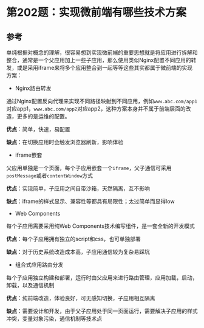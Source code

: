 # 第202题：实现微前端有哪些技术方案

## 参考

单纯根据对概念的理解，很容易想到实现微前端的重要思想就是将应用进行拆解和整合，通常是一个父应用加上一些子应用，那么使用类似Nginx配置不同应用的转发，或是采用iframe来将多个应用整合到一起等等这些其实都属于微前端的实现方案：

* Nginx路由转发

通过Nginx配置反向代理来实现不同路径映射到不同应用，例如`www.abc.com/app1`对应app1，`www.abc.com/app2`对应app2，这种方案本身并不属于前端层面的改造，更多的是运维的配置。

**优点**：简单，快速，易配置

**缺点**：在切换应用时会触发浏览器刷新，影响体验

* iframe嵌套

父应用单独是一个页面，每个子应用嵌套一个`iframe`，父子通信可采用`postMessage`或者`contentWindow`方式

**优点**：实现简单，子应用之间自带沙箱，天然隔离，互不影响

**缺点**：iframe的样式显示、兼容性等都具有局限性；太过简单而显得low

* Web Components

每个子应用需要采用纯Web Components技术编写组件，是一套全新的开发模式

**优点**：每个子应用拥有独立的script和css，也可单独部署

**缺点**：对于历史系统改造成本高，子应用通信较为复杂易踩坑

* 组合式应用路由分发

每个子应用独立构建和部署，运行时由父应用来进行路由管理，应用加载，启动，卸载，以及通信机制

**优点**：纯前端改造，体验良好，可无感知切换，子应用相互隔离

**缺点**：需要设计和开发，由于父子应用处于同一页面运行，需要解决子应用的样式冲突，变量对象污染，通信机制等技术点